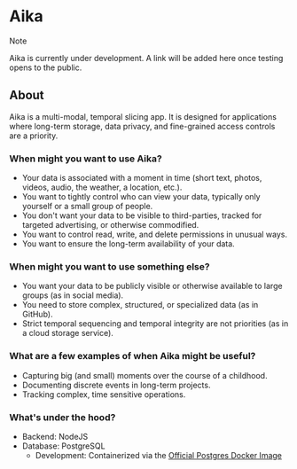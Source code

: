 # Aika

> [!NOTE]
> Aika is currently under development. A link will be added here once testing opens to the public.

## About

Aika is a multi-modal, temporal slicing app. It is designed for applications where long-term storage, data privacy, and fine-grained access controls are a priority.

### When might you want to use Aika?
- Your data is associated with a moment in time (short text, photos, videos, audio, the weather, a location, etc.).
- You want to tightly control who can view your data, typically only yourself or a small group of people. 
- You don't want your data to be visible to third-parties, tracked for targeted advertising, or otherwise commodified. 
- You want to control read, write, and delete permissions in unusual ways.
- You want to ensure the long-term availability of your data.

### When might you want to use something else?
- You want your data to be publicly visible or otherwise available to large groups (as in social media).
- You need to store complex, structured, or specialized data (as in GitHub).
- Strict temporal sequencing and temporal integrity are not priorities (as in a cloud storage service).

### What are a few examples of when Aika might be useful?
- Capturing big (and small) moments over the course of a childhood.
- Documenting discrete events in long-term projects.
- Tracking complex, time sensitive operations. 

### What's under the hood?
- Backend: NodeJS
- Database: PostgreSQL
  - Development: Containerized via the [Official Postgres Docker Image](https://www.docker.com/blog/how-to-use-the-postgres-docker-official-image/)
